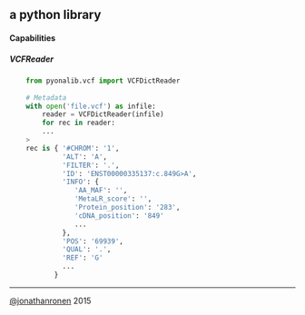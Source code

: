 ## a python library

#### Capabilities

##### VCFReader
```python
    from pyonalib.vcf import VCFDictReader
    
    # Metadata
    with open('file.vcf') as infile:
        reader = VCFDictReader(infile)
        for rec in reader:
        ...
    >
    rec is { '#CHROM': '1',
             'ALT': 'A',
             'FILTER': '.',
             'ID': 'ENST00000335137:c.849G>A',
             'INFO': {
                'AA_MAF': '',
                'MetaLR_score': '',
                'Protein_position': '283',
                'cDNA_position': '849'
                ...
             },
             'POS': '69939',
             'QUAL': '.',
             'REF': 'G'
             ...
           }
```

---------------------
[@jonathanronen](https://github.com/@jonathanronen) 2015
